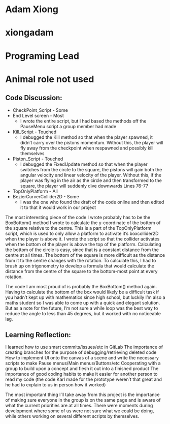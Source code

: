 # Adam Xiong
# xiongadam
# Programing Lead
# Animal role not used

## Code Discussion:


*  CheckPoint_Script - Some
*  End Level screen - Most
    *  I wrote the entire script, but I had based the methods off the PauseMenu script a group member had made
*  Kill_Script - Touched
    *  I debugged the Kill method so that when the player spawned, it didn’t carry over the pistons momentum. Without this, the player will fly away from the checkpoint when respawned and possibly kill themselves
*  Piston_Script - Touched
    *  I debugged the FixedUpdate method so that when the player switches from the circle to the square, the pistons will gain both the angular velocity and linear velocity of the player. Without this, if the player was flying in the air as the circle and then transformed to the square, the player will suddenly dive downwards Lines 76-77
*  TopOnlyPlatform - All
*  BezierCurverCollider2D - Some
    *  I was the one who found the draft of the code online and then edited it to that it would work in our project

The most interesting piece of the code I wrote probably has to be the BoxBottom() method I wrote to calculate the y-coordinate of the bottom of the square relative to the centre. This is a part of the TopOnlyPlatform script, which is used to only allow a platform to activate it’s boxcollider2D when the player is above it. I wrote the script so that the collider activates when the bottom of the player is above the top of the platform. Calculating the bottom of the circle is easy, since that is a constant distance from the centre at all times. The bottom of the square is more difficult as the distance from it to the centre changes with the rotation. To calculate this, I had to brush up on trigonometry to develop a formula that would calculate the distance from the centre of the square to the bottom-most point at every rotation.

The code I am most proud of is probably the BoxBottom() method again. Having to calculate the bottom of the box would likely be a difficult task if you hadn’t kept up with mathematics since high school, but luckily I’m also a maths student so I was able to come up with a quick and elegant solution. But as a note for the future, I’m not sure a while loop was the best way to reduce the angle to less than 45 degrees, but it worked with no noticeable lag.

## Learning Reflection:
I learned how to use smart commits/issues/etc in GitLab
The importance of creating branches for the purpose of debugging/retrieving deleted code
How to implement UI onto the canvas of a scene and write the necessary scripts to make Pause menus/Main menus/Buttons/etc
Cooperating with a group to build upon a concept and flesh it out into a finished product
The importance of good coding habits to make it easier for another person to read my code (the code Karl made for the prototype weren’t that great and he had to explain to us in person how it worked)

The most important thing I’ll take away from this project is the importance of making sure everyone in the group is on the same page and is aware of what the current priorities are at all times. There were moments during development where some of us were not sure what we could be doing, while others working on several different scripts by themselves.
